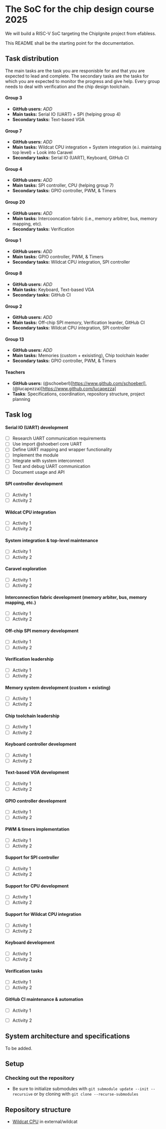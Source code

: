 # The SoC for the chip design course 2025

We will build a RISC-V SoC targeting the ChipIgnite project from efabless.

This README shall be the starting point for the documentation.

## Task distribution

The main tasks are the task you are responisble for and that you are expected to lead and complete. The secondary tasks are the tasks for which you are expected to monitor the progress and give help. Every group needs to deal with verification and the chip design toolchain.

#### Group 3
- **GitHub users:** *ADD* 
- **Main tasks:** Serial IO (UART) + SPI (helping group 4)
- **Secondary tasks:** Text-based VGA

#### Group 7
- **GitHub users:** *ADD* 
- **Main tasks:** Wildcat CPU integration + System integration (e.i. maintaing top level) + Look into Caravel
- **Secondary tasks:** Serial IO (UART), Keyboard, GitHub CI

#### Group 4
- **GitHub users:** *ADD* 
- **Main tasks:** SPI controller, CPU (helping group 7)
- **Secondary tasks:** GPIO controller, PWM, & Timers

#### Group 20 
- **GitHub users:** *ADD* 
- **Main tasks:** Intercooncation fabric (i.e., memory arbitrer, bus, memory mapping, etc).
- **Secondary tasks:** Verification

#### Group 1
- **GitHub users:** *ADD* 
- **Main tasks:** GPIO controller, PWM, & Timers
- **Secondary tasks:** Wildcat CPU integration, SPI controller

#### Group 8
- **GitHub users:** *ADD* 
- **Main tasks:** Keyboard, Text-based VGA
- **Secondary tasks:** GitHub CI

#### Group 2
- **GitHub users:** *ADD* 
- **Main tasks:** Off-chip SPI memory, Verification learder, GitHub CI
- **Secondary tasks:** Wildcat CPU integration, SPI controller

#### Group 13
- **GitHub users:** *ADD* 
- **Main tasks:** Memories (custom + exisisting), Chip toolchain leader
- **Secondary tasks:** GPIO controller, PWM, & Timers

#### Teachers
- **GitHub users:** (@schoeberl)[https://www.github.com/schoeberl], (@lucapezza)[https://www.github.com/lucapezza]
- **Tasks**: Specifications, coordination, repository structure, project planning

## Task log

#### Serial IO (UART) development
- [ ] Research UART communication requirements
- [ ] Use import @shoeberl core UART
- [ ] Define UART mapping and wrapper functionality
- [ ] Implement the module
- [ ] Integrate with system interconnect
- [ ] Test and debug UART communication
- [ ] Document usage and API

#### SPI controller development
- [ ] Activity 1
- [ ] Activity 2

#### Wildcat CPU integration
- [ ] Activity 1
- [ ] Activity 2

#### System integration & top-level maintenance
- [ ] Activity 1
- [ ] Activity 2

#### Caravel exploration
- [ ] Activity 1
- [ ] Activity 2

#### Interconnection fabric development (memory arbiter, bus, memory mapping, etc.)
- [ ] Activity 1
- [ ] Activity 2

#### Off-chip SPI memory development
- [ ] Activity 1
- [ ] Activity 2

#### Verification leadership
- [ ] Activity 1
- [ ] Activity 2

#### Memory system development (custom + existing)
- [ ] Activity 1
- [ ] Activity 2

#### Chip toolchain leadership
- [ ] Activity 1
- [ ] Activity 2

#### Keyboard controller development
- [ ] Activity 1
- [ ] Activity 2

#### Text-based VGA development
- [ ] Activity 1
- [ ] Activity 2

#### GPIO controller development
- [ ] Activity 1
- [ ] Activity 2

#### PWM & timers implementation
- [ ] Activity 1
- [ ] Activity 2

#### Support for SPI controller
- [ ] Activity 1
- [ ] Activity 2

#### Support for CPU development
- [ ] Activity 1
- [ ] Activity 2

#### Support for Wildcat CPU integration
- [ ] Activity 1
- [ ] Activity 2

#### Keyboard development
- [ ] Activity 1
- [ ] Activity 2

#### Verification tasks
- [ ] Activity 1
- [ ] Activity 2

#### GitHub CI maintenance & automation
- [ ] Activity 1
- [ ] Activity 2


## System architecture and specifications

To be added.


## Setup

### Checking out the repository

- Be sure to initialize submodules with `git submodule update --init --recursive` or by cloning with `git clone --recurse-submodules`

## Repository structure

- [Wildcat CPU](https://github.com/schoeberl/wildcat) in external/wildcat
